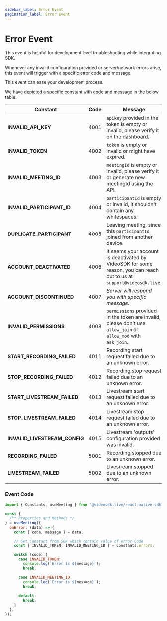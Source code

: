 ```yaml
---
sidebar_label: Error Event
pagination_label: Error Event
---
```


# Error Event

This event is helpful for development level troubleshooting while integrating SDK.

Whenever any invalid configuration provided or server/network errors arise, this event will trigger with a specific error code and message.

This event can ease your development process.

We have depicted a specific constant with code and message in the below table.

| Constant                      | Code | Message                                                                                                               |
| ----------------------------- | ---- | --------------------------------------------------------------------------------------------------------------------- |
| **INVALID_API_KEY**           | 4001 | `apikey` provided in the token is empty or invalid, please verify it on the dashboard.                                |
| **INVALID_TOKEN**             | 4002 | `token` is empty or invalid or might have expired.                                                                    |
| **INVALID_MEETING_ID**        | 4003 | `meetingId` is empty or invalid, please verify it or generate new meetingId using the API.                            |
| **INVALID_PARTICIPANT_ID**    | 4004 | `participantId` is empty or invalid, it shouldn't contain any whitespaces.                                            |
| **DUPLICATE_PARTICIPANT**     | 4005 | Leaving meeting, since this `participantId` joined from another device.                                               |
| **ACCOUNT_DEACTIVATED**       | 4006 | It seems your account is deactivated by VideoSDK for some reason, you can reach out to us at `support@videosdk.live`. |
| **ACCOUNT_DISCONTINUED**      | 4007 | _Server will respond you with specific message._                                                                      |
| **INVALID_PERMISSIONS**       | 4008 | `permissions` provided in the token are invalid, please don't use `allow_join` or `allow_mod` with `ask_join`.        |
| **START_RECORDING_FAILED**    | 4011 | Recording start request failed due to an unknown error.                                                               |
| **STOP_RECORDING_FAILED**     | 4012 | Recording stop request failed due to an unknown error.                                                                |
| **START_LIVESTREAM_FAILED**   | 4013 | Livestream start request failed due to an unknown error.                                                              |
| **STOP_LIVESTREAM_FAILED**    | 4014 | Livestream stop request failed due to an unknown error.                                                               |
| **INVALID_LIVESTREAM_CONFIG** | 4015 | Livestream 'outputs' configuration provided was invalid.                                                              |
| **RECORDING_FAILED**          | 5001 | Recording stopped due to an unknown error.                                                                            |
| **LIVESTREAM_FAILED**         | 5002 | Livestream stopped due to an unknown error.                                                                           |

### Event Code

```js
import { Constants, useMeeting } from "@videosdk.live/react-native-sdk";

const {
  /** Properties and Methods */
} = useMeeting({
  onError: (data) => {
    const { code, message } = data;

    // Get Constant from SDK which contain value of error Code
    const { INVALID_TOKEN, INVALID_MEETING_ID } = Constants.errors;

    switch (code) {
      case INVALID_TOKEN:
        console.log(`Error is ${message}`);
        break;

      case INVALID_MEETING_ID:
        console.log(`Error is ${message}`);
        break;

      default:
        break;
    }
  },
});
```
